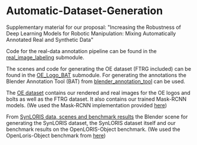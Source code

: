 # Automatic-Dataset-Generation
Supplementary material for our proposal: "Increasing the Robustness of Deep Learning Models for Robotic Manipulation: Mixing Automatically Annotated Real and Synthetic Data"

Code for the real-data annotation pipeline can be found in the [real_image_labeling](https://github.com/ABC-iRobotics/real_image_labeling) submodule.

The scenes and code for generating the OE dataset (FTRG included) can be found in the [OE_Logo_BAT](https://github.com/ABC-iRobotics/OE_Logo_BAT) submodule. For generating the annotations the Blender Annotation Tool (BAT) from [blender_annotation_tool](https://github.com/ABC-iRobotics/blender_annotation_tool) can be used.

The [OE dataset](https://drive.google.com/drive/folders/1aRME9R4BX2yHghh7Y29VcDbV_CYCuSXb?usp=sharing) contains our rendered and real images for the OE logos and bolts as well as the FTRG dataset. It also contains our trained Mask-RCNN models. (We used the Mask-RCNN implementation provided [here](https://github.com/matterport/Mask_RCNN))

From [SynLORIS data, scenes and benchmark results](https://drive.google.com/drive/folders/16h6LfcJMMu1plYdFcDDNhrp2svE0jpgX?usp=sharing) the Blender scene for generating the SynLORIS dataset, the SynLORIS dataset itself and our benchmark results on the OpenLORIS-Object benchmark. (We used the OpenLoris-Object benchmark from [here](https://github.com/lifelong-robotic-vision/OpenLORIS-Object))